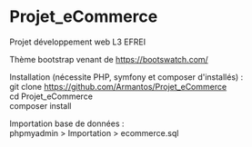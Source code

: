 # Projet_eCommerce
Projet développement web L3 EFREI

Thème bootstrap venant de https://bootswatch.com/

Installation (nécessite PHP, symfony et composer d'installés) :  
git clone https://github.com/Armantos/Projet_eCommerce  
cd Projet_eCommerce  
composer install  

Importation base de données :  
phpmyadmin > Importation > ecommerce.sql
